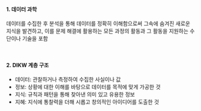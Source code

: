 #### 1. 데이터 과학

데이터를 수집한 후 분석을 통해 데이터를 정확히 이해함으로써 그속에 숨겨진 새로운 지식을 발견하고, 이를 문제 해결에 활용하는 모든 과정의 활동과 그 활동을 지원하는 수단이나 기술을 포함

<br/>

#### 2. DIKW 계층 구조

- 데이터: 관찰하거나 측정하여 수집한 사실이나 값
- 정보: 상황에 대한 이해를 바탕으로 데이터를 목적에 맞게 가공한 것
- 지식: 규칙과 패턴을 통해 찾아낸 의미 있고 유용한 정보
- 지혜: 지식에 통찰력을 더해 시롭고 창의적인 아이디어를 도출한 것
